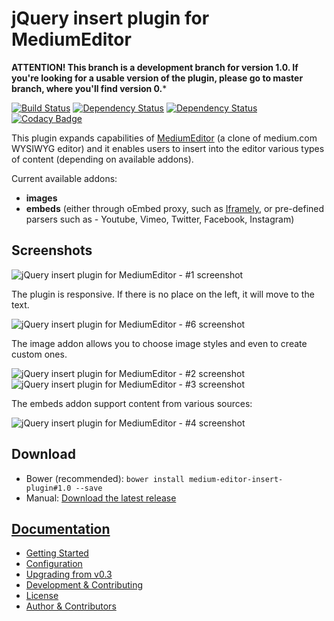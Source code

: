 # jQuery insert plugin for MediumEditor

**ATTENTION! This branch is a development branch for version 1.0. If you're looking for a usable version of the plugin, please go to master branch, where you'll find version 0.***

[![Build Status](https://travis-ci.org/orthes/medium-editor-insert-plugin.png?branch=1.0)](https://travis-ci.org/orthes/medium-editor-insert-plugin)
[![Dependency Status](http://www.versioneye.com/user/projects/545a6ed837be08a20d000005/badge.svg?style=flat)](http://www.versioneye.com/user/projects/545a6ed837be08a20d000005)
[![Dependency Status](http://www.versioneye.com/user/projects/545a6f0b37be081d6900002d/badge.svg?style=flat)](http://www.versioneye.com/user/projects/545a6f0b37be081d6900002d)
[![Codacy Badge](https://www.codacy.com/project/badge/1f8565ed2e554e4fa952ec4da6a2080b)](https://www.codacy.com/public/orthes/mediumeditorinsertplugin)

This plugin expands capabilities of [MediumEditor](https://github.com/orthes/medium-editor-insert-plugin/wiki/github.com/daviferreira/medium-editor) (a clone of medium.com WYSIWYG editor) and it enables users to insert into the editor various types of content (depending on available addons).

Current available addons:

- **images**
- **embeds** (either through oEmbed proxy, such as [Iframely](https://iframely.com/), or pre-defined parsers such as - Youtube, Vimeo, Twitter, Facebook, Instagram)


## Screenshots

![jQuery insert plugin for MediumEditor - #1 screenshot](http://i.imgur.com/K2TckTM.png)

The plugin is responsive. If there is no place on the left, it will move to the text.

![jQuery insert plugin for MediumEditor - #6 screenshot](http://i.imgur.com/uJkBT0z.png)

The image addon allows you to choose image styles and even to create custom ones.

![jQuery insert plugin for MediumEditor - #2 screenshot](http://i.imgur.com/1Rpw0Wo.png)
![jQuery insert plugin for MediumEditor - #3 screenshot](http://i.imgur.com/e0WbMPy.png)

The embeds addon support content from various sources:

![jQuery insert plugin for MediumEditor - #4 screenshot](http://i.imgur.com/97Z9MPV.png)


## Download

* Bower (recommended): ```bower install medium-editor-insert-plugin#1.0 --save```
* Manual: [Download the latest release](https://github.com/orthes/medium-editor-insert-plugin/releases)


## [Documentation](https://github.com/orthes/medium-editor-insert-plugin/wiki)

- [Getting Started](https://github.com/orthes/medium-editor-insert-plugin/wiki/v1.0-Getting-Started)
- [Configuration](https://github.com/orthes/medium-editor-insert-plugin/wiki/v1.0-Configuration)
- [Upgrading from v0.3](https://github.com/orthes/medium-editor-insert-plugin/wiki/v1.0-Upgrading-from-v0.3)
- [Development & Contributing](https://github.com/orthes/medium-editor-insert-plugin/wiki/Development-&-Contributing)
- [License](https://github.com/orthes/medium-editor-insert-plugin/wiki/License)
- [Author & Contributors](https://github.com/orthes/medium-editor-insert-plugin/wiki/Author-&-Contributors)